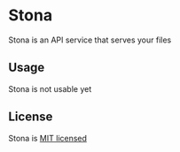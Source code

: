 # Stona

Stona is an API service that serves your files

## Usage

Stona is not usable yet

## License

Stona is [MIT licensed](LICENSE)